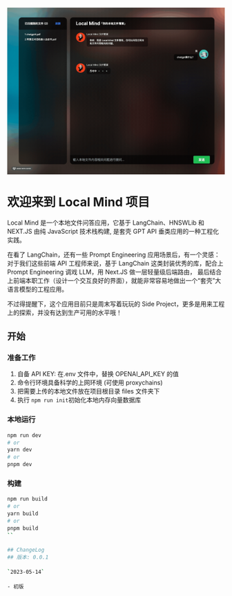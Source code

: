 ![local mind banner](./public/shotcut.gif)

# 欢迎来到 Local Mind 项目

Local Mind 是一个本地文件问答应用，它基于 LangChain、HNSWLib 和 NEXT.JS 由纯 JavaScript 技术栈构建, 是套壳 GPT API 垂类应用的一种工程化实践。

在看了 LangChain，还有一些 Prompt Engineering 应用场景后，有一个灵感：对于我们这些前端 API 工程师来说，基于 LangChain 这类封装优秀的库，配合上 Prompt Engineering 调戏 LLM，用 Next.JS 做一层轻量级后端路由， 最后结合上前端本职工作（设计一个交互良好的界面），就能非常容易地做出一个“套壳”大语言模型的工程应用。

不过得提醒下，这个应用目前只是周末写着玩玩的 Side Project，更多是用来工程上的探索，并没有达到生产可用的水平哦！

## 开始

### 准备工作

1. 自备 API KEY: 在.env 文件中，替换 OPENAI_API_KEY 的值
2. 命令行环境具备科学的上网环境 (可使用 proxychains)
3. 把需要上传的本地文件放在项目根目录 files 文件夹下
4. 执行 `npm run init`初始化本地内存向量数据库

### 本地运行

```bash
npm run dev
# or
yarn dev
# or
pnpm dev
```

### 构建

```bash
npm run build
# or
yarn build
# or
pnpm build
``

## ChangeLog
## 版本: 0.0.1

`2023-05-14`

- 初版

```
